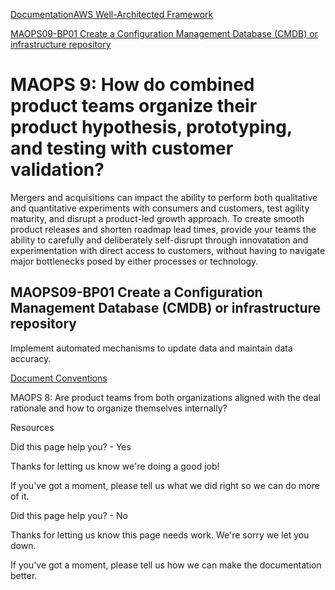 [Documentation](/index.html)[AWS Well-Architected Framework](mergers-and-acquisitions-lens.html)

[MAOPS09-BP01 Create a Configuration Management Database (CMDB) or infrastructure repository](#maops09-bp01)

# MAOPS 9: How do combined product teams organize their product hypothesis, prototyping, and testing with customer validation?

Mergers and acquisitions can impact the ability to perform both qualitative and quantitative experiments with consumers and customers, test agility maturity, and disrupt a product-led growth approach. To create smooth product releases and shorten roadmap lead times, provide your teams the ability to carefully and deliberately self-disrupt through innovatation and experimentation with direct access to customers, without having to navigate major bottlenecks posed by either processes or technology.

## MAOPS09-BP01 Create a Configuration Management Database (CMDB) or infrastructure repository

Implement automated mechanisms to update data and maintain data accuracy.


[Document Conventions](/general/latest/gr/docconventions.html)

MAOPS 8: Are product teams from both organizations aligned with the deal rationale and how to organize themselves internally?

Resources

Did this page help you? - Yes

Thanks for letting us know we're doing a good job!

If you've got a moment, please tell us what we did right so we can do more of it.

Did this page help you? - No

Thanks for letting us know this page needs work. We're sorry we let you down.

If you've got a moment, please tell us how we can make the documentation better.</awsdocs-view></awsui-app-layout>